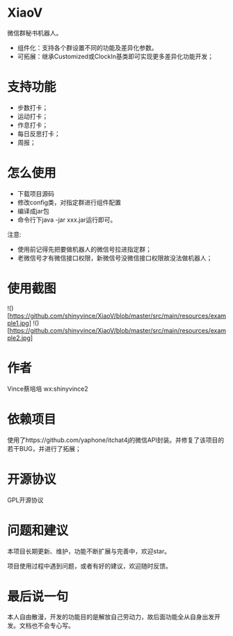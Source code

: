# XiaoV
微信群秘书机器人。
+ 组件化：支持各个群设置不同的功能及差异化参数。
+ 可拓展：继承Customized或ClockIn基类即可实现更多差异化功能开发；

# 支持功能
+ 步数打卡；
+ 运动打卡；
+ 作息打卡；
+ 每日反思打卡；
+ 周报；

# 怎么使用
+ 下载项目源码
+ 修改config类，对指定群进行组件配置
+ 编译成jar包
+ 命令行下java -jar xxx.jar运行即可。

注意:
+ 使用前记得先把要做机器人的微信号拉进指定群；
+ 老微信号才有微信接口权限，新微信号没微信接口权限故没法做机器人；

# 使用截图
!()[https://github.com/shinyvince/XiaoV/blob/master/src/main/resources/example1.jpg]
!()[https://github.com/shinyvince/XiaoV/blob/master/src/main/resources/example2.jpg]


# 作者
Vince蔡培培
wx:shinyvince2

# 依赖项目
使用了https://github.com/yaphone/itchat4j的微信API封装。并修复了该项目的若干BUG，并进行了拓展；

# 开源协议
GPL开源协议

# 问题和建议
本项目长期更新、维护，功能不断扩展与完善中，欢迎star。

项目使用过程中遇到问题，或者有好的建议，欢迎随时反馈。

# 最后说一句
本人自由散漫，开发的功能目的是解放自己劳动力，故后面功能全从自身出发开发。文档也不会专心写。

